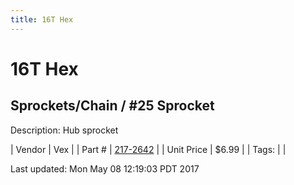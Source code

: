 ```yaml
---
title: 16T Hex
---
```


# 16T Hex
## Sprockets/Chain / #25 Sprocket
Description: 	Hub sprocket 

| Vendor | Vex | 
| Part # | [217-2642](http://www.vexrobotics.com/vexpro/motion/sprockets-and-chain/25-sprockets.html) | 
| Unit Price | $6.99 | 
| Tags: |  | 

Last updated: Mon May 08 12:19:03 PDT 2017